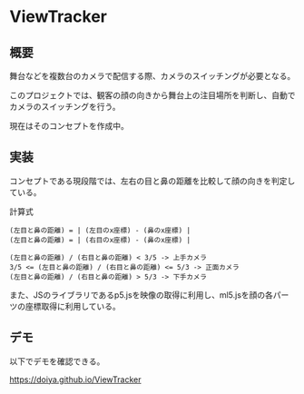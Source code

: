 # ViewTracker

## 概要

舞台などを複数台のカメラで配信する際、カメラのスイッチングが必要となる。

このプロジェクトでは、観客の顔の向きから舞台上の注目場所を判断し、自動でカメラのスイッチングを行う。

現在はそのコンセプトを作成中。

## 実装

コンセプトである現段階では、左右の目と鼻の距離を比較して顔の向きを判定している。

計算式
```
(左目と鼻の距離) = | (左目のx座標) - (鼻のx座標) |
(左目と鼻の距離) = | (右目のx座標) - (鼻のx座標) |

(左目と鼻の距離) / (右目と鼻の距離) < 3/5 -> 上手カメラ
3/5 <= (左目と鼻の距離) / (右目と鼻の距離) <= 5/3 -> 正面カメラ
(左目と鼻の距離) / (右目と鼻の距離) > 5/3 -> 下手カメラ
```

また、JSのライブラリであるp5.jsを映像の取得に利用し、ml5.jsを顔の各パーツの座標取得に利用している。

## デモ

以下でデモを確認できる。

https://doiya.github.io/ViewTracker